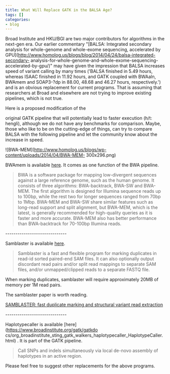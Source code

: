 ```yaml
---
title: What Will Replace GATK in the BALSA Age?
tags: []
categories:
- blog
---
```

Broad Institute and HKU/BGI are two major contributors for algorithms in the
next-gen era. Our earlier commentary "[BALSA: Integrated secondary analysis
for whole-genome and whole-exome sequencing, accelerated by
GPU](http://www.homolog.us/blogs/blog/2014/04/24/balsa-integrated-secondary-
analysis-for-whole-genome-and-whole-exome-sequencing-accelerated-by-gpu/)" may
have given the impression that BALSA increases speed of variant calling by
many times ('BALSA finished in 5.49 hours, whereas ISAAC finished in 11.92
hours, and GATK coupled with BWAaln, BWAmem and SOAP3-?dp in 88.00, 48.68 and
46.27 hours, respectively.') and is an obvious replacement for current
programs. That is assuming that researchers at Broad and elsewhere are not
trying to improve existing pipelines, which is not true.
<!--more-->

Here is a proposed modification of the

original GATK pipeline that will potentially lead to faster execution (h/t:
hengli), although we do not have any benchmarks for comparison. Maybe, those
who like to be on the cutting-edge of things, can try to compare BALSA with
the following pipeline and let the community know about the increase in speed.

![BWA-MEM](http://www.homolog.us/blogs/wp-content/uploads/2014/04/BWA-MEM-
300x296.png)

BWAmem is available [here](http://bio-bwa.sourceforge.net/). It comes as one
function of the BWA pipeline.

> BWA is a software package for mapping low-divergent sequences against a
large reference genome, such as the human genome. It consists of three
algorithms: BWA-backtrack, BWA-SW and BWA-MEM. The first algorithm is designed
for Illumina sequence reads up to 100bp, while the rest two for longer
sequences ranged from 70bp to 1Mbp. BWA-MEM and BWA-SW share similar features
such as long-read support and split alignment, but BWA-MEM, which is the
latest, is generally recommended for high-quality queries as it is faster and
more accurate. BWA-MEM also has better performance than BWA-backtrack for
70-100bp Illumina reads.

\------------------------------

Samblaster is available [here](https://github.com/GregoryFaust/samblaster).

> Samblaster is a fast and flexible program for marking duplicates in read-id
sorted paired-end SAM files. It can also optionally output discordant read
pairs and/or split read mappings to separate SAM files, and/or
unmapped/clipped reads to a separate FASTQ file.

When marking duplicates, samblaster will require approximately 20MB of memory
per 1M read pairs.

The samblaster paper is worth reading.

[SAMBLASTER: fast duplicate marking and structural variant read
extraction](http://arxiv.org/abs/1403.7486)

\------------------------------

Haplotypecaller is available [here](https://www.broadinstitute.org/gatk/gatkdo
cs/org_broadinstitute_sting_gatk_walkers_haplotypecaller_HaplotypeCaller.html)
. It is part of the GATK pipeline.

> Call SNPs and indels simultaneously via local de-novo assembly of haplotypes
in an active region.

Please feel free to suggest other replacements for the above programs.

